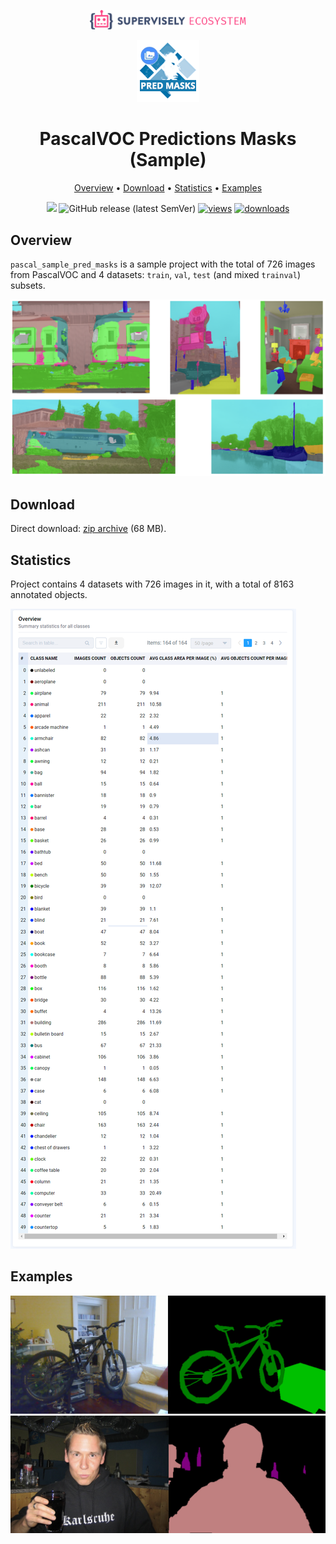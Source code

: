 <div align="center" markdown> 

<img src="media/eco.png" width="250"/> <br>

<img src="media/logo.png" width="100"/> 

# PascalVOC Predictions Masks (Sample)

<p align="center">

  <a href="#overview">Overview</a> •
  <a href="#download">Download</a> •
  <a href="#statistics">Statistics</a> •
  <a href="#examples">Examples</a>
</p>

[![](https://img.shields.io/badge/slack-chat-green.svg?logo=slack)](https://supervise.ly/slack) 
![GitHub release (latest SemVer)](https://img.shields.io/github/v/release/supervisely-ecosystem/pascal-sample-pred-masks)
[![views](https://app.supervise.ly/img/badges/views/supervisely-ecosystem/pascal-sample-pred-masks.png)](https://supervise.ly)
[![downloads](https://app.supervise.ly/img/badges/downloads/supervisely-ecosystem/pascal-sample-pred-masks.png)](https://supervise.ly)
</div>



## Overview 

`pascal_sample_pred_masks` is a sample project with the total of 726 images from PascalVOC and 4 datasets: `train`, `val`, `test` (and mixed `trainval`) subsets.

![](media/ov1.png)

## Download

Direct download: [zip archive](https://cloud.enterprise.supervise.ly/f/906657) (68 MB).

## Statistics

Project contains 4 datasets with 726 images in it, with a total of 8163 annotated objects. 

![](media/st1.png)

## Examples

![](media/ex1.png) ![](media/ex2.png) 

